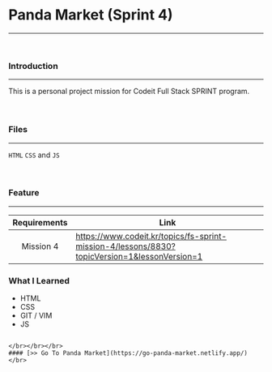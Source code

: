 # Panda Market (Sprint 4)
***
</br>

### Introduction
***

This is a personal project mission for Codeit Full Stack SPRINT program.
</br></br></br>

### Files
***

`HTML` `CSS` and `JS`
</br></br></br>

### Feature
***

| Requirements | Link |
| :----------: | ---- |
| Mission 4 | https://www.codeit.kr/topics/fs-sprint-mission-4/lessons/8830?topicVersion=1&lessonVersion=1 |


### What I Learned
- HTML
- CSS
- GIT / VIM
- JS
```

</br></br></br>
#### [>> Go To Panda Market](https://go-panda-market.netlify.app/)
</br>